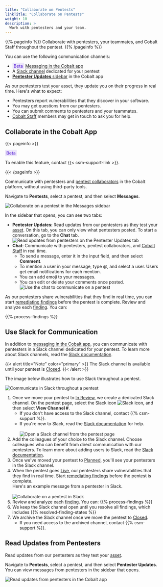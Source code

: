 ```yaml
---
title: "Collaborate on Pentests"
linkTitle: "Collaborate on Pentests"
weight: 10
description: >
  Work with pentesters and your team.
---
```


{{% pageinfo %}}
Collaborate with pentesters, your teammates, and Cobalt Staff throughout the pentest.
{{% /pageinfo %}}

You can use the following communication channels:

- <span style="color:#6633d9; font-weight:500; background-color: #ece6fa; padding: 2px 4px; border-radius: 2px;">Beta</span> [Messaging in the Cobalt app](#collaborate-in-the-cobalt-app)
- A [Slack channel](#use-slack-for-communication) dedicated for your pentest
- [**Pentester Updates** sidebar](#read-updates-from-pentesters) in the Cobalt app

As our pentesters test your asset, they update you on their progress in real time. Here's what to expect:

- Pentesters report vulnerabilities that they discover in your software.
- You may get questions from our pentesters.
- You can submit comments to pentesters and your teammates.
- [Cobalt Staff](/getting-started/glossary/#cobalt-staff) members may get in touch to ask you for help.

## Collaborate in the Cobalt App

{{< pageinfo >}}
<p><span style="color:#6633d9; font-weight:500; background-color: #ece6fa; padding: 2px 4px; border-radius: 2px;">Beta</span></p><p>To enable this feature, contact {{< csm-support-link >}}.</p>
{{< /pageinfo >}}

Communicate with pentesters and [pentest collaborators](/platform-deep-dive/collaboration/organization/user-roles/) in the Cobalt platform, without using third-party tools.

Navigate to **Pentests**, select a pentest, and then select **Messages**.

![Collaborate on a pentest in the Messages sidebar](/deepdive/MessagesSidebar.png "Collaborate on a pentest in the Messages sidebar")

In the sidebar that opens, you can see two tabs:

- **Pentester Updates**: Read updates from our pentesters as they test your [asset](/platform-deep-dive/assets/). On this tab, you can only view what pentesters posted. To start a conversation, go to the **Chat** tab.<br>
   ![Read updates from pentesters on the Pentester Updates tab](/deepdive/MessagesPentesterUpdates.png "Read updates from pentesters on the Pentester Updates tab")
- **Chat**: Communicate with pentesters, pentest collaborators, and [Cobalt Staff](/getting-started/glossary/#cobalt-staff) in real time.
  - To send a message, enter it in the input field, and then select **Comment**.
  - To mention a user in your message, type @, and select a user. Users get email notifications for each mention.
  - You can add emoji to your messages.
  - You can edit or delete your comments once posted.<br>
   ![Use the chat to communicate on a pentest](/deepdive/MessagesChat.png "Use the chat to communicate on a pentest")

As our pentesters share vulnerabilities that they find in real time, you can start [remediating findings](/platform-deep-dive/pentests/findings/remediate-findings/) before the pentest is complete. Review and analyze each [finding](/platform-deep-dive/pentests/findings/). You can:

{{% process-findings %}}

## Use Slack for Communication

In addition to [messaging in the Cobalt app](#collaborate-in-the-cobalt-app), you can communicate with pentesters in a Slack channel dedicated for your pentest. To learn more about Slack channels, read the [Slack documentation](https://slack.com/intl/en-gb/help/articles/360017938993-What-is-a-channel).

{{< alert title="Note" color="primary" >}}
The Slack channel is available until your pentest is [Closed](/platform-deep-dive/pentests/pentest-process/pentest-states/).
{{< /alert >}}

The image below illustrates how to use Slack throughout a pentest.

![Communicate in Slack throughout a pentest](/deepdive/PentestFlowWithSlack.png "Communicate in Slack throughout a pentest")

1. Once we move your pentest to [In Review](/platform-deep-dive/pentests/pentest-process/pentest-states/), we create a dedicated Slack channel. On the pentest page, select the Slack icon ![Slack icon](/icons/Slack.png "Slack icon"), and then select **View Channel #**.
    - If you don't have access to the Slack channel, contact {{% csm-support %}}.
    - If you're new to Slack, read the [Slack documentation](https://slack.com/intl/en-gb/help/categories/360000049043) for help.<br><br>
   ![Open a Slack channel from the pentest page](/deepdive/OpenSlackChannelFromPentest.png "Open a Slack channel from the pentest page")
1. Add the colleagues of your choice to the Slack channel. Choose colleagues who can benefit from direct communication with our pentesters. To learn more about adding users to Slack, read the [Slack documentation](https://slack.com/intl/en-gb/help/articles/201980108-Add-people-to-a-channel).
1. Once we've moved your pentest to [Planned](/platform-deep-dive/pentests/pentest-process/pentest-states/), you'll see your pentesters in the Slack channel.
1. When the pentest goes [Live](/platform-deep-dive/pentests/pentest-process/pentest-states/), our pentesters share vulnerabilities that they find in real time. Start [remediating findings](/platform-deep-dive/pentests/findings/remediate-findings/) before the pentest is complete.<br>Here's an example message from a pentester in Slack.<br><br>
    ![Collaborate on a pentest in Slack](/deepdive/SampleSlackFinding.png "Collaborate on a pentest in Slack")
1. Review and analyze each [finding](/platform-deep-dive/pentests/findings/). You can:
    {{% process-findings %}}
1. We keep the Slack channel open until you resolve all findings, which includes {{% resolved-finding-states %}}
1. We archive the Slack channel once we move the pentest to [Closed](/platform-deep-dive/pentests/findings/finding-states/).
    - If you need access to the archived channel, contact {{% csm-support %}}.

## Read Updates from Pentesters

Read updates from our pentesters as they test your [asset](/platform-deep-dive/assets/).

Navigate to **Pentests**, select a pentest, and then select **Pentester Updates**. You can view messages from pentesters in the sidebar that opens.

![Read updates from pentesters in the Cobalt app](/deepdive/PentesterUpdates.png "Read updates from pentesters in the Cobalt app")
